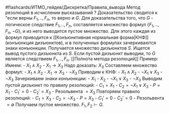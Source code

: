 #flashcards/ИТМО_гейдев/Дискретка/Правила_вывода
Метод резолюций в исчислении высказываний
?
Доказательство сводится к "если верны $F_1, .., F_n$, то верно и $G$.
Для доказательства того, что $G$ - логическое следствие $F_1, .., F_n$, составляется множество формул $\{F_1, .., F_n, \lnot G\}$, и из него выводится пустое множество.
Для этого каждая из формул приводится к [[Конъюнктивная нормальная форма|КНФ]] (конъюнкция дизъюнктов), и в полученных формулах зачеркиваются знаки конъюнкции. Получается множество дизъюнктов $S$. Ищется вывод пустого дизъюнкта из $S$.
Если пустой дизъюнкт выводим, то $G$ является следствием $F_1, .., F_n$.
[[Полнота метода резолюций]]
Пример:
	Имеем:
		- $X_1 \wedge X_2$
		- $X_1 \to X_3$
	Надо доказать: $X_3$
	Составляем множество формул:
		- $X_1 \wedge X_2$
		- $X_1 \to X_3$
		- $\lnot X_3$
	Приводим к КНФ:
		- $X_1 \wedge X_2$
		- $\lnot X_1 \vee X_3$
		- $\lnot X_3$
	Зачеркиваем знаки конъюнкции:
		- $X_1$
		- $X_2$
		- $\lnot X_1 \vee X_3$
		- $\lnot X_3$
	Выводим пустой дизъюнкт по правилу резолюций:
		- $C_1 = X_1$
		- $C_2 = \lnot X_1 \vee X_3$
		- $P = X_1$
		- $C_1' = 0$
		- $C_2' = X_3$
		- Резольвента $= X_3$
	Повторяем правило резолюций:
		- $C_1 = X_3$
		- $C_2 = \lnot X_3$
		- $P = X_3$
		- $C_1' = 0$
		- $C_2' = 0$
		- Резольвента $= \emptyset$
	Получаем пустое множество. $F_1, F_2 \vdash G$.
	